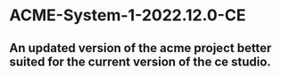 # ACME-System-1-2022.12.0-CE
## An updated version of the acme project better suited for the current version of the ce studio.
